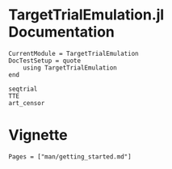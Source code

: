 # TargetTrialEmulation.jl Documentation

```@meta
CurrentModule = TargetTrialEmulation
DocTestSetup = quote
    using TargetTrialEmulation
end
```

```@docs
seqtrial
TTE
art_censor
```

# Vignette

```@contents
Pages = ["man/getting_started.md"]
```